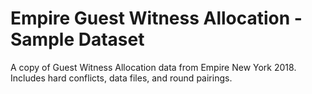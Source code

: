 # Empire Guest Witness Allocation - Sample Dataset

A copy of Guest Witness Allocation data from Empire New York 2018. Includes hard conflicts, data files, and round pairings.

